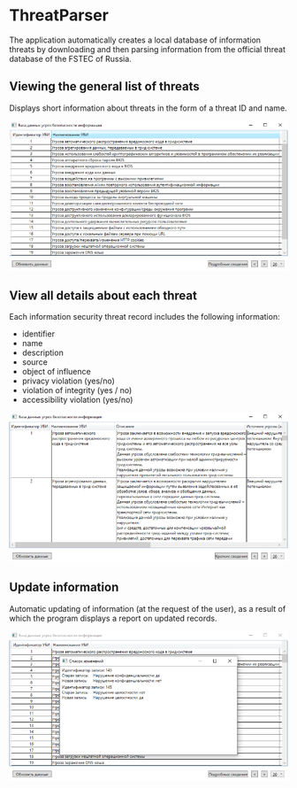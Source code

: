# ThreatParser

The application automatically creates a local database of information threats by downloading and then parsing information from the official threat database of the FSTEC of Russia.

## Viewing the general list of threats

Displays short information about threats in the form of a threat ID and name.

<div align="center">

![Alt text](./Resources/Parser_short_info.png) 

</div>

## View all details about each threat

Each information security threat record includes the following information:

- identifier
- name
- description
- source
- object of influence
- privacy violation (yes/no)
- violation of integrity (yes / no)
- accessibility violation (yes/no)

<div align="center">

![Alt text](./Resources/Parser_detailed_info.png) 

</div>

## Update information

Automatic updating of information (at the request of the user), as a result of which the program displays a report on updated records.

<div align="center">

![Alt text](./Resources/Parser_update_info.png) 

</div>